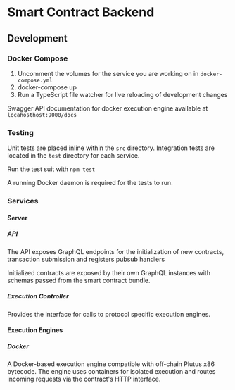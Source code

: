 # Smart Contract Backend

## Development

### Docker Compose
1. Uncomment the volumes for the service you are working on in `docker-compose.yml`
2. docker-compose up
3. Run a TypeScript file watcher for live reloading of development changes

Swagger API documentation for docker execution engine available at `locahosthost:9000/docs`

### Testing
Unit tests are placed inline within the `src` directory. Integration tests are located in the `test` directory for each service.

Run the test suit with `npm test`

A running Docker daemon is required for the tests to run.

### Services
#### Server
##### API
The API exposes GraphQL endpoints for the initialization of new contracts, transaction submission and registers pubsub handlers

Initialized contracts are exposed by their own GraphQL instances with schemas passed from the smart contract bundle.

##### Execution Controller

Provides the interface for calls to protocol specific execution engines.

#### Execution Engines
##### Docker
A Docker-based execution engine compatible with off-chain Plutus x86 bytecode. The engine uses containers for isolated execution and routes incoming requests via the contract's HTTP interface.

